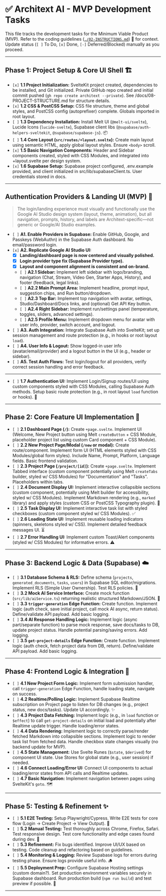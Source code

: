 # **✅ Architext AI - MVP Development Tasks**

This file tracks the development tasks for the Minimum Viable Product (MVP). Refer to the coding guidelines ([`./02-INSTRUCTIONS.md`](./02-INSTRUCTIONS.md)) 📐 for context. Update status (`[ ]` To Do, `[x]` Done, `[-]` Deferred/Blocked) manually as you proceed.

---

## **Phase 1: Project Setup & Core UI Shell** 🏗️

* `[x]` **1.1 Project Initialization:** SvelteKit project created, dependencies to be installed, and Git initialized. Private GitHub repo created and initial commit pushed (`gh repo create architext --private`). See /docs/08-PROJECT-STRUCTURE.md for structure details.
* `[x]` **1.2 CSS & PostCSS Setup:** CSS file structure, theme and global styles, and PostCSS config (autoprefixer) complete. Globals imported in root layout.
* `[ ]` **1.3 Dependency Installation:** Install Melt UI (`@melt-ui/svelte`), Lucide Icons (`lucide-svelte`), Supabase client libs (`@supabase/auth-helpers-sveltekit`, `@supabase/supabase-js`). 📦
* `[ ]` **1.4 Core Layout (`src/routes/+layout.svelte`):** Create main layout using semantic HTML, apply global layout styles. Ensure `<body>` scroll.
* `[x]` **1.5 Basic Navigation Components:** Header and Sidebar components created, styled with CSS Modules, and integrated into +layout.svelte per design system.
* `[x]` **1.6 Supabase Setup:** Supabase project configured, .env.example provided, and client initialized in src/lib/supabaseClient.ts. User credentials stored in docs.

---

## **Authentication Providers & Landing UI (MVP)** 🔐

> The login/landing experience must visually and functionally use the Google AI Studio design system (layout, theme, animation), but all navigation, prompts, history, and labels are Architext-specific—not generic or Google/AI Studio examples.

* `[ ]` **A1. Enable Providers in Supabase:** Enable GitHub, Google, and Passkeys (WebAuthn) in the Supabase Auth dashboard. No email/password login.
* `[x]` **A2. Replicate Google AI Studio UI:**
    * [x] **Landing/dashboard page is now centered and visually polished.**
    * [x] **Login provider type fix (Supabase Provider type).**
    * [x] **Layout and component alignment is consistent and on-brand.**
    * `[ ]` **A2.1 Sidebar:** Implement left sidebar with logo/branding, navigation (Chat, Stream, Video Gen, Starter Apps, History), and footer (feedback, legal links).
    * `[ ]` **A2.2 Main Prompt Area:** Implement headline, prompt input, suggestion chips, and Run button/dropdown.
    * `[ ]` **A2.3 Top Bar:** Implement top navigation with avatar, settings, Studio/Dashboard/Docs links, and (optional) Get API Key button.
    * `[ ]` **A2.4 Right Sidebar:** Implement run/settings panel (temperature, toggles, sliders, advanced settings).
    * `[ ]` **A2.5 Profile Menu:** Implement dropdown menu for avatar with user info, provider, switch account, and logout.
* `[ ]` **A3. Auth Integration:** Integrate Supabase Auth into SvelteKit; set up session management and route protection (e.g., in hooks or root layout `load`).
* `[ ]` **A4. User Info & Logout:** Show logged-in user info (avatar/email/provider) and a logout button in the UI (e.g., header or sidebar).
* `[ ]` **A5. Test Auth Flows:** Test login/logout for all providers, verify correct session handling and error feedback.

---

* `[ ]` **1.7 Authentication UI:** Implement Login/Signup routes/UI using custom components styled with CSS Modules, calling Supabase Auth methods. Setup basic route protection (e.g., in root layout `load` function or hooks). 🔐

---

## **Phase 2: Core Feature UI Implementation** 🎨

* `[ ]` **2.1 Dashboard Page (`/`):** Create `+page.svelte`. Implement UI (Welcome, New Project button using Melt `createButton` + CSS Module, placeholder project list using custom Card component + CSS Module).
* `[ ]` **2.2 New Project Page/Modal (`/new` or modal):** Create route/component. Implement form UI (HTML elements styled with CSS Modules/global form styles). Include Name, Prompt, Platform, Language fields. Basic frontend validation.
* `[ ]` **2.3 Project Page (`/project/[id]`):** Create `+page.svelte`. Implement Tabbed interface (custom component potentially using Melt `createTabs` builder, styled w/ CSS Modules) for "Documentation" and "Tasks". Placeholders within tabs.
* `[ ]` **2.4 Document Display UI:** Implement interactive collapsible sections (custom component, potentially using Melt builder for accessibility, styled w/ CSS Modules). Implement Markdown rendering (e.g., `marked` library) and apply styles (custom CSS or PostCSS Typography plugin). 📄
* `[ ]` **2.5 Task Display UI:** Implement interactive task list with styled checkboxes (custom component styled w/ CSS Modules). ✅
* `[ ]` **2.6 Loading State UI:** Implement reusable loading indicators (spinners, skeletons styled w/ CSS). Implement detailed feedback messages UI. ⏳
* `[ ]` **2.7 Error Handling UI:** Implement custom Toast/Alert components (styled w/ CSS Modules) for informative errors. ⚠️

---

## **Phase 3: Backend Logic & Data (Supabase)** ☁️

* `[ ]` **3.1 Database Schema & RLS:** Define schema (`projects`, `generated_documents`, `tasks`, `users`) in Supabase SQL editor/migrations. Implement RLS (Simple User Ownership). Test RLS policies. 🔐
* `[ ]` **3.2 Mock AI Service Interface:** Create mock function (`src/lib/aiService.ts`) returning realistic structured Markdown/JSON. 🤖
* `[ ]` **3.3 `trigger-generation` Edge Function:** Create function. Implement logic (auth check, save initial project, call mock AI async, return status). Define/validate API payload. Add basic logging.
* `[ ]` **3.4 AI Response Handling Logic:** Implement logic (async part/separate function) to parse mock response, save docs/tasks to DB, update project status. Handle potential parsing/saving errors. Add logging.
* `[ ]` **3.5 `get-project-details` Edge Function:** Create function. Implement logic (auth check, fetch project data from DB, return). Define/validate API payload. Add basic logging.

---

## **Phase 4: Frontend Logic & Integration** 🔗

* `[ ]` **4.1 New Project Form Logic:** Implement form submission handler, call `trigger-generation` Edge Function, handle loading state, navigate on success.
* `[ ]` **4.2 Realtime/Polling Logic:** Implement Supabase Realtime subscription on Project page to listen for DB changes (e.g., project status, new docs/tasks). Update UI accordingly. ✨
* `[ ]` **4.3 Project Data Fetching:** Implement logic (e.g., in `load` function or `$effect`) to call `get-project-details` on initial load and potentially after Realtime update trigger. Handle loading/error states.
* `[ ]` **4.4 Data Rendering:** Implement logic to correctly parse/render fetched Markdown into collapsible sections. Implement logic to render task list from fetched data. Handle checkbox state changes visually (no backend update for MVP).
* `[ ]` **4.5 State Management:** Use Svelte Runes (`$state`, `$derived`) for component UI state. Use Stores for global state (e.g., user session) if needed.
* `[ ]` **4.6 Connect Loading/Error UI:** Connect UI components to actual loading/error states from API calls and Realtime updates.
* `[ ]` **4.7 Basic Navigation:** Implement navigation between pages using SvelteKit's `goto`. 🗺️

---

## **Phase 5: Testing & Refinement** ✨

* `[ ]` **5.1 E2E Testing:** Setup Playwright/Cypress. Write E2E tests for core flow (Login -> Create Project -> View Output). 🧪
* `[ ]` **5.2 Manual Testing:** Test thoroughly across Chrome, Firefox, Safari. Test responsive design. Test core functionality and edge cases found during dev. 👀
* `[ ]` **5.3 Refinement:** Fix bugs identified. Improve UI/UX based on testing. Code cleanup and refactoring based on guidelines.
* `[ ]` **5.4 Monitoring & Logging:** Review Supabase logs for errors during testing phase. Ensure logs provide useful info. 🪵
* `[ ]` **5.5 Deployment Prep:** Configure Supabase Hosting settings (custom domain?). Set production environment variables securely in Supabase dashboard. Run production build (`npm run build`) and test preview if possible. 🚀

---